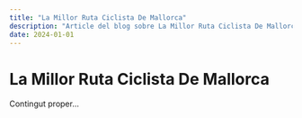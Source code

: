 ```yaml
---
title: "La Millor Ruta Ciclista De Mallorca"
description: "Article del blog sobre La Millor Ruta Ciclista De Mallorca"
date: 2024-01-01
---
```


# La Millor Ruta Ciclista De Mallorca

Contingut proper...
